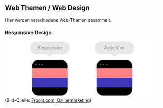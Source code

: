 ## Web Themen / Web Design
Hier werden verschiedene Web-Themen gesammelt.

### Responsive Design
![In case of fire: git push, git commit, leave building](/assets/1.gif)
(Bild-Quelle: [Froont.com, Onlinemarketing](https://onlinemarketing.de/mobile-marketing/kleine-unterschiede-grosse-wirkung-responsive-vs-adaptive-design))